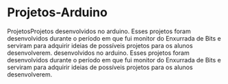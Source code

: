 # Projetos-Arduino
ProjetosProjetos desenvolvidos no arduino. Esses projetos foram desenvolvidos durante o período em que fui monitor do Enxurrada de Bits e serviram para adquirir ideias de possíveis projetos para os alunos desenvolverem. desenvolvidos no arduino. Esses projetos foram desenvolvidos durante o período em que fui monitor do Enxurrada de Bits e serviram para adquirir ideias de possíveis projetos para os alunos desenvolverem.

